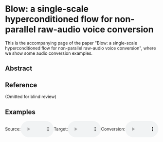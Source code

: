 # Blow: a single-scale hyperconditioned flow for non-parallel raw-audio voice conversion

This is the accompanying page of the paper "Blow: a single-scale hyperconditioned flow for non-parallel raw-audio voice conversion", where we show some audio conversion examples.

## Abstract

## Reference

(Omitted for blind review)

## Examples

<html> 
  <div style="display: flex; align-items: center; text-align: center; justify-content: center">
    Source: <audio controls><source src="p225_01111.wav"></audio> 
    Target: <audio controls><source src="p225_01111.wav"></audio>
    Conversion: <audio controls><source src="p225_01111.wav"></audio>
  </div>
</html>

